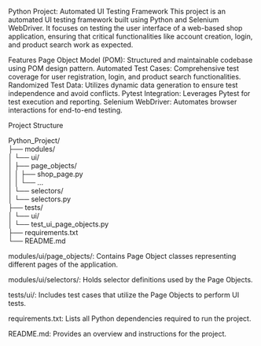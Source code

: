 Python Project: Automated UI Testing Framework
This project is an automated UI testing framework built using Python and Selenium WebDriver. It focuses on testing the user interface of a web-based shop application, ensuring that critical functionalities like account creation, login, and product search work as expected.

Features
Page Object Model (POM): Structured and maintainable codebase using POM design pattern.
Automated Test Cases: Comprehensive test coverage for user registration, login, and product search functionalities.
Randomized Test Data: Utilizes dynamic data generation to ensure test independence and avoid conflicts.
Pytest Integration: Leverages Pytest for test execution and reporting.
Selenium WebDriver: Automates browser interactions for end-to-end testing.

Project Structure

Python_Project/  
├── modules/  
│   └── ui/  
│       ├── page_objects/  
│       │   ├── shop_page.py  
│       │   └── ...  
│       └── selectors/  
│           └── selectors.py  
├── tests/  
│   └── ui/  
│       └── test_ui_page_objects.py  
├── requirements.txt  
└── README.md  

modules/ui/page_objects/: Contains Page Object classes representing different pages of the application.

modules/ui/selectors/: Holds selector definitions used by the Page Objects.

tests/ui/: Includes test cases that utilize the Page Objects to perform UI tests.

requirements.txt: Lists all Python dependencies required to run the project.

README.md: Provides an overview and instructions for the project.
